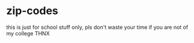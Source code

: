 # zip-codes
this is just for school stuff only, pls don't waste your time if you are not of my college
THNX
